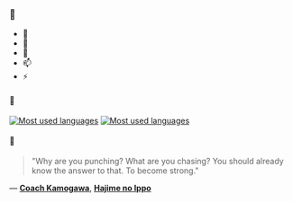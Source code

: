 ### 👋

- 🔭
- 🌱
- 💬
- 📫
- ⚡

#### 🧏

[![Most used languages](https://github-readme-stats-aynah.vercel.app/api/top-langs/?username=aynh&theme=solarized-dark&langs_count=6&layout=compact&hide_title=true)](https://github.com/anuraghazra/github-readme-stats#gh-dark-mode-only)
[![Most used languages](https://github-readme-stats-aynah.vercel.app/api/top-langs/?username=aynh&theme=solarized-light&langs_count=6&layout=compact&hide_title=true)](https://github.com/anuraghazra/github-readme-stats#gh-light-mode-only)

#### 💬

> "Why are you punching? What are you chasing? You should already know the answer to that. To become strong."

&mdash; [**Coach Kamogawa**](https://myanimelist.net/character.php?q=Coach%20Kamogawa&cat=character), [**Hajime no Ippo**](https://myanimelist.net/search/all?q=Hajime%20no%20Ippo&cat=all)
